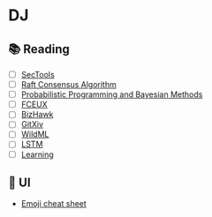 # DJ
## :books: Reading
  - [ ] [SecTools](http://sectools.org/)
  - [ ] [Raft Consensus Algorithm](https://raft.github.io/)
  - [ ] [Probabilistic Programming and Bayesian Methods](https://github.com/CamDavidsonPilon/Probabilistic-Programming-and-Bayesian-Methods-for-Hackers)
  - [ ] [FCEUX](http://www.fceux.com/web/home.html)
  - [ ] [BizHawk](http://tasvideos.org/BizHawk.html)
  - [ ] [GitXiv](http://gitxiv.com/page/about)
  - [ ] [WildML](http://www.wildml.com/deep-learning-glossary/)
  - [ ] [LSTM](https://news.ycombinator.com/item?id=11055927)
  - [ ] [Learning](https://www.youtube.com/watch?v=TjZBTDzGeGg&list=PLnvKubj2-I2LhIibS8TOGC42xsD3-liux&index=2)

## :art: UI
  * [Emoji cheat sheet](http://www.emoji-cheat-sheet.com/)
